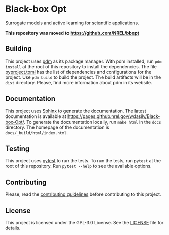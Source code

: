 # Black-box Opt

Surrogate models and active learning for scientific applications.

__This repository was moved to https://github.com/NREL/bbopt__

## Building

This project uses [pdm](https://pdm-project.org/en/stable/) as its package manager. With pdm installed, run `pdm install` at the root of this repository to install the dependencies. The file [pyproject.toml](pyproject.toml) has the list of dependencies and configurations for the project. Use `pdm build` to build the project. The build artifacts will be in the `dist` directory. Please, find more information about pdm in its website.

## Documentation

This project uses [Sphinx](https://www.sphinx-doc.org/en/master/) to generate the documentation. The latest documentation is available at https://pages.github.nrel.gov/wdasilv/Black-box-Opt/. To generate the documentation locally, run `make html` in the `docs` directory. The homepage of the documentation is `docs/_build/html/index.html`.

## Testing

This project uses [pytest](https://docs.pytest.org/en/stable/) to run the tests. To run the tests, run `pytest` at the root of this repository. Run `pytest --help` to see the available options.

## Contributing

Please, read the [contributing guidelines](CONTRIBUTING.md) before contributing to this project.

## License

This project is licensed under the GPL-3.0 License. See the [LICENSE](LICENSE) file for details.
